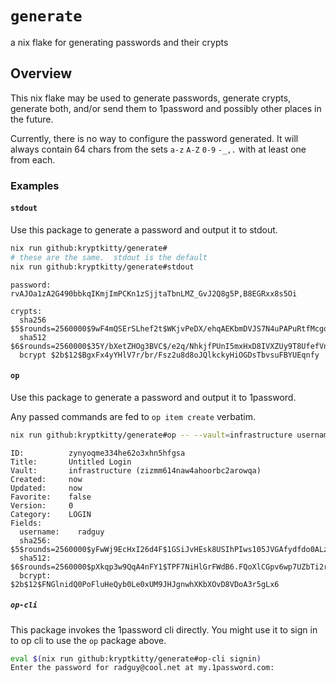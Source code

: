 # `generate`
a nix flake for generating passwords and their crypts

## Overview

This nix flake may be used to generate passwords, generate crypts, generate both, and/or send them to 1password and possibly other places in the future.

Currently, there is no way to configure the password generated.
It will always contain 64 chars from the sets `a-z` `A-Z` `0-9` `-_,.` with at least one from each.

### Examples

#### `stdout`

Use this package to generate a password and output it to stdout.

```bash
nix run github:kryptkitty/generate#
# these are the same.  stdout is the default
nix run github:kryptkitty/generate#stdout
```

```
password: rvAJOa1zA2G490bbkqIKmjImPCKn1zSjjtaTbnLMZ_GvJ2Q8g5P,B8EGRxx8s5Oi

crypts:
  sha256 $5$rounds=2560000$9wF4mQSErSLhef2t$WKjvPeDX/ehqAEKbmDVJS7N4uPAPuRtfMcgqWBMP.UD
  sha512 $6$rounds=2560000$35Y/bXetZHOg3BVC$/e2q/NhkjfPUnI5mxHxD8IVXZUy9T8UfefVnk7szv9QIo1xXbC3g7FFHiSW31NUY/3l/YntqXW.kqyoeJn9ov/
  bcrypt $2b$12$BgxFx4yYHlV7r/br/Fsz2u8d8oJQlkckyHiOGDsTbvsuFBYUEqnfy
```

#### `op`

Use this package to generate a password and output it to 1password.

Any passed commands are fed to `op item create` verbatim.


```bash
nix run github:kryptkitty/generate#op -- --vault=infrastructure username=radguy
```

```
ID:          zynyoqme334he62o3xhn5hfgsa
Title:       Untitled Login
Vault:       infrastructure (zizmm614naw4ahoorbc2arowqa)
Created:     now
Updated:     now
Favorite:    false
Version:     0
Category:    LOGIN
Fields:
  username:    radguy
  sha256:      $5$rounds=2560000$yFwWj9EcHxI26d4F$1GSiJvHEsk8USIhPIws105JVGAfydfdo0ALzIOpgeX3
  sha512:      $6$rounds=2560000$pXkqp3w9QqA4nFY1$TPF7NiHlGrFWdB6.FQoXlCGpv6wp7UZbTi2r39WjsDqMrKMTp8sBw3YrCYRiW3D7wm9XKN.SGIMjY3c0kl5tk1
  bcrypt:      $2b$12$FNGlnidQ0PoFluHeQyb0Le0xUM9JHJgnwhXKbXOvD8VDoA3r5gLx6
```

##### `op-cli`

This package invokes the 1password cli directly.  You might use it to sign in to op cli to use the `op` package above.

```bash
eval $(nix run github:kryptkitty/generate#op-cli signin)
Enter the password for radguy@cool.net at my.1password.com:
```


